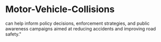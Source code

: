 # Motor-Vehicle-Collisions
can help inform policy decisions, enforcement strategies, and public awareness campaigns aimed at reducing accidents and improving road safety."

